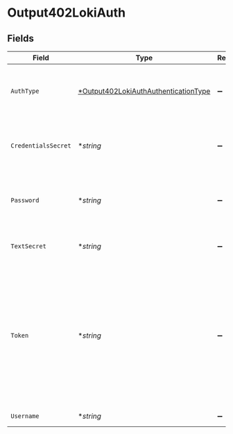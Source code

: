 # Output402LokiAuth


## Fields

| Field                                                                                                                                                                                                     | Type                                                                                                                                                                                                      | Required                                                                                                                                                                                                  | Description                                                                                                                                                                                               |
| --------------------------------------------------------------------------------------------------------------------------------------------------------------------------------------------------------- | --------------------------------------------------------------------------------------------------------------------------------------------------------------------------------------------------------- | --------------------------------------------------------------------------------------------------------------------------------------------------------------------------------------------------------- | --------------------------------------------------------------------------------------------------------------------------------------------------------------------------------------------------------- |
| `AuthType`                                                                                                                                                                                                | [*Output402LokiAuthAuthenticationType](../../models/shared/output402lokiauthauthenticationtype.md)                                                                                                        | :heavy_minus_sign:                                                                                                                                                                                        | The authentication method to use for the HTTP requests                                                                                                                                                    |
| `CredentialsSecret`                                                                                                                                                                                       | **string*                                                                                                                                                                                                 | :heavy_minus_sign:                                                                                                                                                                                        | Select (or create) a secret that references your credentials                                                                                                                                              |
| `Password`                                                                                                                                                                                                | **string*                                                                                                                                                                                                 | :heavy_minus_sign:                                                                                                                                                                                        | Password (a.k.a API key in Grafana Cloud domain) for authentication                                                                                                                                       |
| `TextSecret`                                                                                                                                                                                              | **string*                                                                                                                                                                                                 | :heavy_minus_sign:                                                                                                                                                                                        | Select (or create) a stored text secret                                                                                                                                                                   |
| `Token`                                                                                                                                                                                                   | **string*                                                                                                                                                                                                 | :heavy_minus_sign:                                                                                                                                                                                        | Bearer token to include in the authorization header. In Grafana Cloud, this is generally built by concatenating the username and the API key, separated by a colon. E.g.: <your-username>:<your-api-key>. |
| `Username`                                                                                                                                                                                                | **string*                                                                                                                                                                                                 | :heavy_minus_sign:                                                                                                                                                                                        | Username for authentication                                                                                                                                                                               |